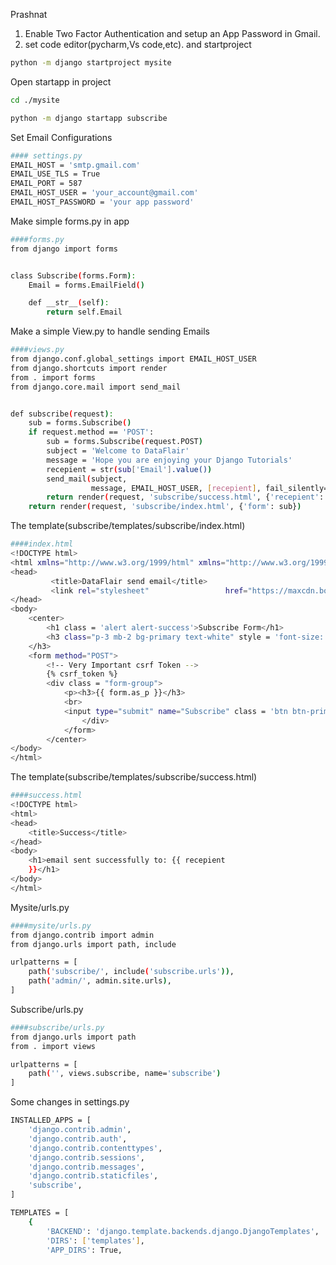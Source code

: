Prashnat
1. Enable Two Factor Authentication and setup an App Password in Gmail.
2. set code editor(pycharm,Vs code,etc). and  startproject
```bash
python -m django startproject mysite
```
Open startapp in project
```bash
cd ./mysite
```
```bash
python -m django startapp subscribe
```
Set Email Configurations
```bash
#### settings.py
EMAIL_HOST = 'smtp.gmail.com'
EMAIL_USE_TLS = True
EMAIL_PORT = 587
EMAIL_HOST_USER = 'your_account@gmail.com'
EMAIL_HOST_PASSWORD = 'your app password'
```
Make simple forms.py in app
```bash
####forms.py
from django import forms


class Subscribe(forms.Form):
    Email = forms.EmailField()

    def __str__(self):
        return self.Email
```
Make a simple View.py to handle sending Emails
```bash
####views.py
from django.conf.global_settings import EMAIL_HOST_USER
from django.shortcuts import render
from . import forms
from django.core.mail import send_mail


def subscribe(request):
    sub = forms.Subscribe()
    if request.method == 'POST':
        sub = forms.Subscribe(request.POST)
        subject = 'Welcome to DataFlair'
        message = 'Hope you are enjoying your Django Tutorials'
        recepient = str(sub['Email'].value())
        send_mail(subject,
                  message, EMAIL_HOST_USER, [recepient], fail_silently=False)
        return render(request, 'subscribe/success.html', {'recepient': recepient})
    return render(request, 'subscribe/index.html', {'form': sub})
```
The template(subscribe/templates/subscribe/index.html)
```bash
####index.html
<!DOCTYPE html>
<html xmlns="http://www.w3.org/1999/html" xmlns="http://www.w3.org/1999/html">
<head>
         <title>DataFlair send email</title>
         <link rel="stylesheet"                 href="https://maxcdn.bootstrapcdn.com/bootstrap/3.3.7/css/bootstrap.min.css" integrity="sha384-BVYiiSIFeK1dGmJRAkycuHAHRg32OmUcww7on3RYdg4Va+PmSTsz/K68vbdEjh4u" crossorigin="anonymous">
</head>
<body>
    <center>
        <h1 class = 'alert alert-success'>Subscribe Form</h1>
        <h3 class="p-3 mb-2 bg-primary text-white" style = 'font-size: 50px;'>DataFlair Django Tutorials
    </h3>
    <form method="POST">
        <!-- Very Important csrf Token -->
        {% csrf_token %}
        <div class = "form-group">
            <p><h3>{{ form.as_p }}</h3>
            <br>
            <input type="submit" name="Subscribe" class = 'btn btn-primary btn-lg'>
                </div>
            </form>
        </center>
</body>
</html>
```
The template(subscribe/templates/subscribe/success.html)
```bash
####success.html
<!DOCTYPE html>
<html>
<head>
    <title>Success</title>
</head>
<body>
    <h1>email sent successfully to: {{ recepient
    }}</h1>
</body>
</html>
```
Mysite/urls.py
```bash
####mysite/urls.py
from django.contrib import admin
from django.urls import path, include

urlpatterns = [
    path('subscribe/', include('subscribe.urls')),
    path('admin/', admin.site.urls),
]
```
Subscribe/urls.py
```bash
####subscribe/urls.py
from django.urls import path
from . import views

urlpatterns = [
    path('', views.subscribe, name='subscribe')
]
```
Some changes in settings.py
```bash
INSTALLED_APPS = [
    'django.contrib.admin',
    'django.contrib.auth',
    'django.contrib.contenttypes',
    'django.contrib.sessions',
    'django.contrib.messages',
    'django.contrib.staticfiles',
    'subscribe',
]
```
```bash
TEMPLATES = [
    {
        'BACKEND': 'django.template.backends.django.DjangoTemplates',
        'DIRS': ['templates'],
        'APP_DIRS': True,
```
